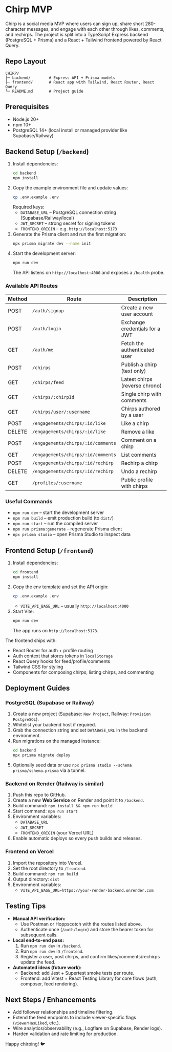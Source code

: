 ﻿# Chirp MVP

Chirp is a social media MVP where users can sign up, share short 280-character messages, and engage with each other through likes, comments, and rechirps. The project is split into a TypeScript Express backend (PostgreSQL + Prisma) and a React + Tailwind frontend powered by React Query.

## Repo Layout

```
CHIRP/
├─ backend/        # Express API + Prisma models
├─ frontend/       # React app with Tailwind, React Router, React Query
└─ README.md       # Project guide
```

## Prerequisites

- Node.js 20+
- npm 10+
- PostgreSQL 14+ (local install or managed provider like Supabase/Railway)

## Backend Setup (`/backend`)

1. Install dependencies:
   ```bash
   cd backend
   npm install
   ```
2. Copy the example environment file and update values:
   ```bash
   cp .env.example .env
   ```
   Required keys:
   - `DATABASE_URL` – PostgreSQL connection string (Supabase/Railway/local)
   - `JWT_SECRET` – strong secret for signing tokens
   - `FRONTEND_ORIGIN` – e.g. `http://localhost:5173`
3. Generate the Prisma client and run the first migration:
   ```bash
   npx prisma migrate dev --name init
   ```
4. Start the development server:
   ```bash
   npm run dev
   ```
   The API listens on `http://localhost:4000` and exposes a `/health` probe.

### Available API Routes

| Method | Route                                      | Description                     |
| ------ | ------------------------------------------ | ------------------------------- |
| POST   | `/auth/signup`                             | Create a new user account       |
| POST   | `/auth/login`                              | Exchange credentials for a JWT  |
| GET    | `/auth/me`                                 | Fetch the authenticated user    |
| POST   | `/chirps`                                  | Publish a chirp (text only)     |
| GET    | `/chirps/feed`                             | Latest chirps (reverse chrono)  |
| GET    | `/chirps/:chirpId`                         | Single chirp with comments      |
| GET    | `/chirps/user/:username`                   | Chirps authored by a user       |
| POST   | `/engagements/chirps/:id/like`             | Like a chirp                    |
| DELETE | `/engagements/chirps/:id/like`             | Remove a like                   |
| POST   | `/engagements/chirps/:id/comments`         | Comment on a chirp              |
| GET    | `/engagements/chirps/:id/comments`         | List comments                   |
| POST   | `/engagements/chirps/:id/rechirp`          | Rechirp a chirp                 |
| DELETE | `/engagements/chirps/:id/rechirp`          | Undo a rechirp                  |
| GET    | `/profiles/:username`                      | Public profile with chirps      |

### Useful Commands

- `npm run dev` – start the development server
- `npm run build` – emit production build (to `dist/`)
- `npm run start` – run the compiled server
- `npm run prisma:generate` – regenerate Prisma client
- `npx prisma studio` – open Prisma Studio to inspect data

## Frontend Setup (`/frontend`)

1. Install dependencies:
   ```bash
   cd frontend
   npm install
   ```
2. Copy the env template and set the API origin:
   ```bash
   cp .env.example .env
   ```
   - `VITE_API_BASE_URL` – usually `http://localhost:4000`
3. Start Vite:
   ```bash
   npm run dev
   ```
   The app runs on `http://localhost:5173`.

The frontend ships with:
- React Router for auth + profile routing
- Auth context that stores tokens in `localStorage`
- React Query hooks for feed/profile/comments
- Tailwind CSS for styling
- Components for composing chirps, listing chirps, and commenting

## Deployment Guides

### PostgreSQL (Supabase or Railway)
1. Create a new project (Supabase: `New Project`, Railway: `Provision PostgreSQL`).
2. Whitelist your backend host if required.
3. Grab the connection string and set `DATABASE_URL` in the backend environment.
4. Run migrations on the managed instance:
   ```bash
   cd backend
   npx prisma migrate deploy
   ```
5. Optionally seed data or use `npx prisma studio --schema prisma/schema.prisma` via a tunnel.

### Backend on Render (Railway is similar)
1. Push this repo to GitHub.
2. Create a new **Web Service** on Render and point it to `/backend`.
3. Build command: `npm install && npm run build`
4. Start command: `npm run start`
5. Environment variables:
   - `DATABASE_URL`
   - `JWT_SECRET`
   - `FRONTEND_ORIGIN` (your Vercel URL)
6. Enable automatic deploys so every push builds and releases.

### Frontend on Vercel
1. Import the repository into Vercel.
2. Set the root directory to `/frontend`.
3. Build command: `npm run build`
4. Output directory: `dist`
5. Environment variables:
   - `VITE_API_BASE_URL=https://your-render-backend.onrender.com`

## Testing Tips

- **Manual API verification:**
  - Use Postman or Hoppscotch with the routes listed above.
  - Authenticate once (`/auth/login`) and store the bearer token for subsequent calls.
- **Local end-to-end pass:**
  1. Run `npm run dev` in `/backend`.
  2. Run `npm run dev` in `/frontend`.
  3. Register a user, post chirps, and confirm likes/comments/rechirps update the feed.
- **Automated ideas (future work):**
  - Backend: add Jest + Supertest smoke tests per route.
  - Frontend: add Vitest + React Testing Library for core flows (auth, composer, feed rendering).

## Next Steps / Enhancements

- Add follower relationships and timeline filtering.
- Extend the feed endpoints to include viewer-specific flags (`viewerHasLiked`, etc.).
- Wire analytics/observability (e.g., Logflare on Supabase, Render logs).
- Harden validation and rate limiting for production.

Happy chirping! 🐦
